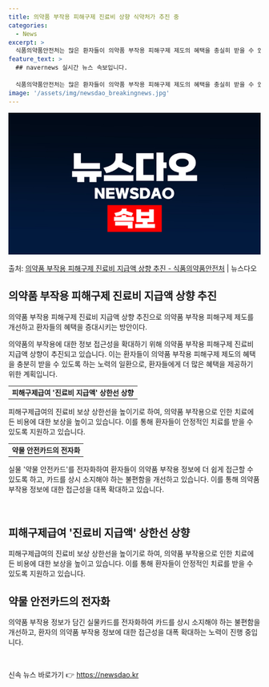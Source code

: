 ```yaml
---
title: 의약품 부작용 피해구제 진료비 상향 식약처가 추진 중
categories:
  - News
excerpt: >
  식품의약품안전처는 많은 환자들이 의약품 부작용 피해구제 제도의 혜택을 충실히 받을 수 있도록 의약품 부작용 …
feature_text: >
  ## navernews 실시간 뉴스 속보입니다.

  식품의약품안전처는 많은 환자들이 의약품 부작용 피해구제 제도의 혜택을 충실히 받을 수 있도록 의약품 부작용 …
image: '/assets/img/newsdao_breakingnews.jpg'
---
```


![뉴스다오 속보](/assets/img/newsdao_breakingnews.jpg)

<p>출처: <a href="https://newsdao.kr/2808" rel="dofollow">의약품 부작용 피해구제 진료비 지급액 상향 추진 - 식품의약품안전처</a> | 뉴스다오</p>

<h2 data-ke-size="size26">의약품 부작용 피해구제 진료비 지급액 상향 추진</h2>
의약품 부작용 피해구제 진료비 지급액 상향 추진으로 의약품 부작용 피해구제 제도를 개선하고 환자들의 혜택을 증대시키는 방안이다.

<p data-ke-size="size16">의약품의 부작용에 대한 정보 접근성을 확대하기 위해 의약품 부작용 피해구제 진료비 지급액 상향이 추진되고 있습니다. 이는 환자들이 의약품 부작용 피해구제 제도의 혜택을 충분히 받을 수 있도록 하는 노력의 일환으로, 환자들에게 더 많은 혜택을 제공하기 위한 계획입니다.</p>

<table>
  <tr>
    <td style="text-align: center; height: 17px;"><b>피해구제급여 '진료비 지급액' 상한선 상향</b></td>
  </tr>
</table>

<p data-ke-size="size16">피해구제급여의 진료비 보상 상한선을 높이기로 하여, 의약품 부작용으로 인한 치료에 든 비용에 대한 보상을 높이고 있습니다. 이를 통해 환자들이 안정적인 치료를 받을 수 있도록 지원하고 있습니다.</p>

<table>
  <tr>
    <td style="text-align: center; height: 17px;"><b>약물 안전카드의 전자화</b></td>
  </tr>
</table>

<p data-ke-size="size16">실물 '약물 안전카드'를 전자화하여 환자들이 의약품 부작용 정보에 더 쉽게 접근할 수 있도록 하고, 카드를 상시 소지해야 하는 불편함을 개선하고 있습니다. 이를 통해 의약품 부작용 정보에 대한 접근성을 대폭 확대하고 있습니다.</p>

<p data-ke-size="size16">&nbsp;</p>

<h2 data-ke-size="size26">피해구제급여 '진료비 지급액' 상한선 상향</h2>
<p data-ke-size="size16">피해구제급여의 진료비 보상 상한선을 높이기로 하여, 의약품 부작용으로 인한 치료에 든 비용에 대한 보상을 높이고 있습니다. 이를 통해 환자들이 안정적인 치료를 받을 수 있도록 지원하고 있습니다.</p>

<h2 data-ke-size="size26">약물 안전카드의 전자화</h2>
<p data-ke-size="size16">의약품 부작용 정보가 담긴 실물카드를 전자화하여 카드를 상시 소지해야 하는 불편함을 개선하고, 환자의 의약품 부작용 정보에 대한 접근성을 대폭 확대하는 노력이 진행 중입니다.</p>

<p data-ke-size="size16">&nbsp;</p> 

신속 뉴스 바로가기 👉 <a href="https://newsdao.kr" rel="dofollow">https://newsdao.kr</a>


